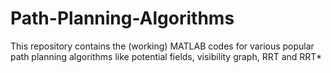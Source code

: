 # Path-Planning-Algorithms

This repository contains the (working) MATLAB codes for various popular path planning algorithms like potential fields, visibility graph, RRT and RRT*
